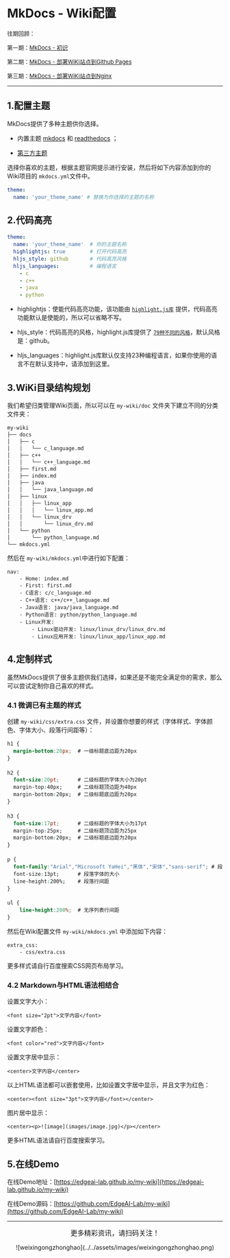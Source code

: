 # MkDocs - Wiki配置

<font size="2pt">往期回顾：</font>

<font size="2pt">第一期：[MkDocs - 初识](mkdocs_intro.md)</font>

<font size="2pt">第二期：[MkDocs - 部署WiKi站点到Github Pages](mkdocs_deploy_githubpages.md)</font>

<font size="2pt">第三期：[MkDocs - 部署WiKi站点到Nginx](mkdocs_deploy_nginx.md)</font>

-----------------

## 1.配置主题

MkDocs提供了多种主题供你选择。

* 内置主题 [mkdocs](https://www.mkdocs.org/user-guide/styling-your-docs/#mkdocs) 和 [readthedocs](https://www.mkdocs.org/user-guide/styling-your-docs/#readthedocs) ；

* [第三方主题](https://github.com/mkdocs/mkdocs/wiki/MkDocs-Themes)

选择你喜欢的主题，根据主题官网提示进行安装，然后将如下内容添加到你的Wiki项目的 `mkdocs.yml`文件中。

```yaml
theme:
  name: 'your_theme_name' # 替换为你选择的主题的名称
```


## 2.代码高亮

```yaml
theme:
  name: 'your_theme_name'  # 你的主题名称
  highlightjs: true        # 打开代码高亮
  hljs_style: github       # 代码高亮风格
  hljs_languages:          # 编程语言
    - c
    - c++
    - java
    - python
```

* highlightjs：使能代码高亮功能，该功能由 [`highlight.js库`](https://highlightjs.org/) 提供，代码高亮功能默认是使能的，所以可以省略不写。

* hljs_style：代码高亮的风格，highlight.js库提供了 [`79种不同的风格`](https://highlightjs.org/static/demo/)，默认风格是：github。

* hljs_languages：highlight.js库默认仅支持23种编程语言，如果你使用的语言不在默认支持中，请添加到这里。

## 3.WiKi目录结构规划

我们希望归类管理Wiki页面，所以可以在 `my-wiki/doc` 文件夹下建立不同的分类文件夹：

```vim
my-wiki
├── docs
│   ├── c
│   │   └── c_language.md
│   ├── c++
│   │   └── c++_language.md
│   ├── first.md
│   ├── index.md
│   ├── java
│   │   └── java_language.md
│   ├── linux
│   │   ├── linux_app
│   │   │   └── linux_app.md
│   │   └── linux_drv
│   │       └── linux_drv.md
│   └── python
│       └── python_language.md
└── mkdocs.yml
```

然后在 `my-wiki/mkdocs.yml`中进行如下配置：

```
nav:
    - Home: index.md
    - First: first.md
    - C语言: c/c_language.md
    - C++语言: c++/c++_language.md
    - Java语言: java/java_language.md
    - Python语言: python/python_language.md
    - Linux开发:
        - Linux驱动开发: linux/linux_drv/linux_drv.md
        - Linux应用开发: linux/linux_app/linux_app.md
```


## 4.定制样式

虽然MkDocs提供了很多主题供我们选择，如果还是不能完全满足你的需求，那么可以尝试定制你自己喜欢的样式。

### 4.1 微调已有主题的样式

创建 `my-wiki/css/extra.css` 文件，并设置你想要的样式（字体样式、字体颜色、字体大小、段落行间距等）：

```css
h1 {
  margin-bottom:20px;  # 一级标题底边距为20px
}

h2 {
  font-size:20pt;      # 二级标题的字体大小为20pt
  margin-top:40px;     # 二级标题顶边距为40px
  margin-bottom:20px;  # 二级标题底边距为20px
}

h3 {
  font-size:17pt;      # 二级标题的字体大小为17pt
  margin-top:25px;     # 二级标题顶边距为25px
  margin-bottom:20px;  # 二级标题底边距为20px
}

p {
  font-family:"Arial","Microsoft YaHei","黑体","宋体","sans-serif"; # 段落的字体
  font-size:13pt;      # 段落字体的大小
  line-height:200%;    # 段落行间距
}

ul {
	line-height:200%;  # 无序列表行间距
}
```

然后在Wiki配置文件 `my-wiki/mkdocs.yml` 中添加如下内容：

```
extra_css:
    - css/extra.css
```


更多样式请自行百度搜索CSS网页布局学习。

### 4.2 Markdown与HTML语法相结合

设置文字大小：

```
<font size="2pt">文字内容</font>
```

设置文字颜色：

```
<font color="red">文字内容</font>
```

设置文字居中显示：

```
<center>文字内容</center>
```

以上HTML语法都可以嵌套使用，比如设置文字居中显示，并且文字为红色：

```
<center><font size="3pt">文字内容</font></center>
```

图片居中显示：

```
<center><p>![image](images/image.jpg)</p></center>
```

更多HTML语法请自行百度搜索学习。


## 5.在线Demo

在线Demo地址：[https://edgeai-lab.github.io/my-wiki](https://edgeai-lab.github.io/my-wiki)

在线Demo源码：[https://github.com/EdgeAI-Lab/my-wiki](https://github.com/EdgeAI-Lab/my-wiki)

----------------------------------------

<center><font size="3pt">更多精彩资讯，请扫码关注！</font></center>

<center><p>![weixingongzhonghao](../../assets/images/weixingongzhonghao.png)</p></center>
 